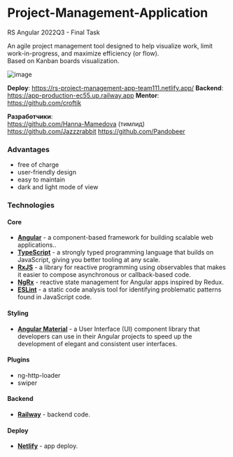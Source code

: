 # Project-Management-Application
RS Angular 2022Q3 - Final Task

An agile project management tool designed to help visualize work, limit work-in-progress, and maximize efficiency (or flow).  
Based on Kanban boards visualization.  

![image](https://user-images.githubusercontent.com/75042307/204104791-42494e04-420f-4836-a757-5488b33746a5.png)

**Deploy**: https://rs-project-management-app-team111.netlify.app/
**Backend**: https://app-production-ec55.up.railway.app
**Mentor**: https://github.com/croftik

**Разработчики**:  
 https://github.com/Hanna-Mamedova (тимлид)  
 https://github.com/Jazzzrabbit 
 https://github.com/Pandobeer  

### Advantages  
- free of charge
- user-friendly design
- easy to maintain
- dark and light mode of view  

### Technologies
#### Core
- **[Angular](https://angular.io/)** - a component-based framework for building scalable web applications..  
- **[TypeScript](https://www.typescriptlang.org/)** - a strongly typed programming language that builds on JavaScript, giving you better tooling at any scale.
- **[RxJS](https://rxjs.dev/)** - a library for reactive programming using observables that makes it easier to compose asynchronous or callback-based code.
- **[NgRx](https://ngrx.io/)** - reactive state management for Angular apps inspired by Redux.  
- **[ESLint](https://eslint.org/)** - a static code analysis tool for identifying problematic patterns found in JavaScript code.

#### Styling
- **[Angular Material](https://material.angular.io/)** - a User Interface (UI) component library that developers can use in their Angular projects to speed up the development of elegant and consistent user interfaces.

#### Plugins
- ng-http-loader
- swiper


#### Backend
- **[Railway](https://railway.app/)** - backend code.

#### Deploy
- **[Netlify](https://www.netlify.com/)** - app deploy.
